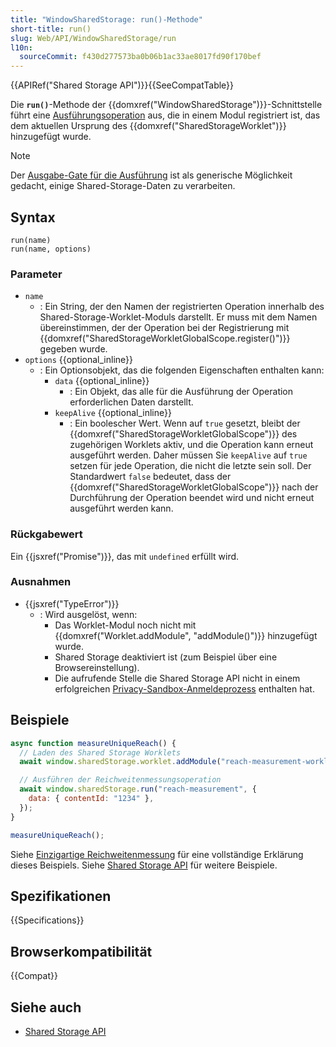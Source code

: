 ```yaml
---
title: "WindowSharedStorage: run()-Methode"
short-title: run()
slug: Web/API/WindowSharedStorage/run
l10n:
  sourceCommit: f430d277573ba0b06b1ac33ae8017fd90f170bef
---
```


{{APIRef("Shared Storage API")}}{{SeeCompatTable}}

Die **`run()`**-Methode der {{domxref("WindowSharedStorage")}}-Schnittstelle führt eine [Ausführungsoperation](/de/docs/Web/API/SharedStorageRunOperation) aus, die in einem Modul registriert ist, das dem aktuellen Ursprung des {{domxref("SharedStorageWorklet")}} hinzugefügt wurde.

> [!NOTE]
> Der [Ausgabe-Gate für die Ausführung](/de/docs/Web/API/Shared_Storage_API#run) ist als generische Möglichkeit gedacht, einige Shared-Storage-Daten zu verarbeiten.

## Syntax

```js-nolint
run(name)
run(name, options)
```

### Parameter

- `name`
  - : Ein String, der den Namen der registrierten Operation innerhalb des Shared-Storage-Worklet-Moduls darstellt. Er muss mit dem Namen übereinstimmen, der der Operation bei der Registrierung mit {{domxref("SharedStorageWorkletGlobalScope.register()")}} gegeben wurde.
- `options` {{optional_inline}}
  - : Ein Optionsobjekt, das die folgenden Eigenschaften enthalten kann:
    - `data` {{optional_inline}}
      - : Ein Objekt, das alle für die Ausführung der Operation erforderlichen Daten darstellt.
    - `keepAlive` {{optional_inline}}
      - : Ein boolescher Wert. Wenn auf `true` gesetzt, bleibt der {{domxref("SharedStorageWorkletGlobalScope")}} des zugehörigen Worklets aktiv, und die Operation kann erneut ausgeführt werden. Daher müssen Sie `keepAlive` auf `true` setzen für jede Operation, die nicht die letzte sein soll. Der Standardwert `false` bedeutet, dass der {{domxref("SharedStorageWorkletGlobalScope")}} nach der Durchführung der Operation beendet wird und nicht erneut ausgeführt werden kann.

### Rückgabewert

Ein {{jsxref("Promise")}}, das mit `undefined` erfüllt wird.

### Ausnahmen

- {{jsxref("TypeError")}}
  - : Wird ausgelöst, wenn:
    - Das Worklet-Modul noch nicht mit {{domxref("Worklet.addModule", "addModule()")}} hinzugefügt wurde.
    - Shared Storage deaktiviert ist (zum Beispiel über eine Browsereinstellung).
    - Die aufrufende Stelle die Shared Storage API nicht in einem erfolgreichen [Privacy-Sandbox-Anmeldeprozess](/de/docs/Web/Privacy/Privacy_sandbox/Enrollment) enthalten hat.

## Beispiele

```js
async function measureUniqueReach() {
  // Laden des Shared Storage Worklets
  await window.sharedStorage.worklet.addModule("reach-measurement-worklet.js");

  // Ausführen der Reichweitenmessungsoperation
  await window.sharedStorage.run("reach-measurement", {
    data: { contentId: "1234" },
  });
}

measureUniqueReach();
```

Siehe [Einzigartige Reichweitenmessung](https://developers.google.com/privacy-sandbox/private-advertising/private-aggregation/unique-reach) für eine vollständige Erklärung dieses Beispiels. Siehe [Shared Storage API](/de/docs/Web/API/Shared_Storage_API) für weitere Beispiele.

## Spezifikationen

{{Specifications}}

## Browserkompatibilität

{{Compat}}

## Siehe auch

- [Shared Storage API](/de/docs/Web/API/Shared_Storage_API)
